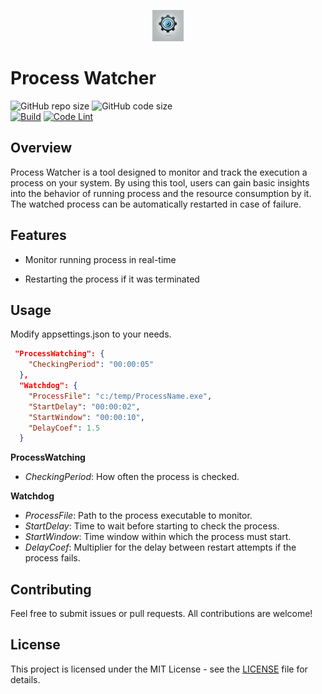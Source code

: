 <p align="center">
  <img src="\src\code\ProcessWatching.ConsoleApp\icon.png" alt="process watcher" width="50"/>
</p>

# Process Watcher  

![GitHub repo size](https://img.shields.io/github/repo-size/jirikostiha/process-watcher)
![GitHub code size](https://img.shields.io/github/languages/code-size/jirikostiha/process-watcher)  
[![Build](https://github.com/jirikostiha/process-watcher/actions/workflows/build.yml/badge.svg)](https://github.com/jirikostiha/process-watcher/actions/workflows/build.yml)
[![Code Lint](https://github.com/jirikostiha/process-watcher/actions/workflows/lint-code.yml/badge.svg)](https://github.com/jirikostiha/process-watcher/actions/workflows/lint-code.yml)


## Overview

Process Watcher is a tool designed to monitor and track the execution a process on your system. By using this tool, users can gain basic insights into the behavior of running process and the resource consumption by it. The watched process can be automatically restarted in case of failure.

## Features

* Monitor running process in real-time

* Restarting the process if it was terminated


## Usage

Modify appsettings.json to your needs.

```json
 "ProcessWatching": {
    "CheckingPeriod": "00:00:05"
  },
  "Watchdog": {
    "ProcessFile": "c:/temp/ProcessName.exe",
    "StartDelay": "00:00:02",
    "StartWindow": "00:00:10",
    "DelayCoef": 1.5
  }
```

**ProcessWatching**  
- *CheckingPeriod*: How often the process is checked.  

**Watchdog**  
- *ProcessFile*: Path to the process executable to monitor.  
- *StartDelay*: Time to wait before starting to check the process.  
- *StartWindow*: Time window within which the process must start.  
- *DelayCoef*: Multiplier for the delay between restart attempts if the process fails.  


## Contributing

Feel free to submit issues or pull requests. All contributions are welcome!

## License

This project is licensed under the MIT License - see the [LICENSE](LICENSE) file for details.
